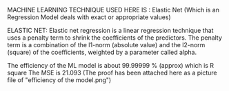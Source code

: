 MACHINE LEARNING TECHNIQUE USED HERE IS : Elastic Net (Which is an Regression Model deals with exact or appropriate values)

ELASTIC NET: Elastic net regression is a linear regression technique that uses a penalty term to shrink the coefficients of the predictors. The penalty term is a combination of the l1-norm (absolute value) and the l2-norm (square) of the coefficients, weighted by a parameter called alpha.

The efficiency of the ML model is about 99.99999 % (approx) which is R square The MSE is 21.093 (The proof has been attached here as a picture file of "efficiency of the model.png")

